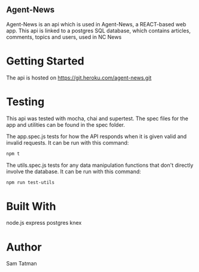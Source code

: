 ## Agent-News

Agent-News is an api which is used in Agent-News, a REACT-based web app. This api is linked to a postgres SQL database, which contains articles, comments, topics and users, used in NC News

# Getting Started

The api is hosted on https://git.heroku.com/agent-news.git

# Testing

This api was tested with mocha, chai and supertest. The spec files for the app and utilities can be found in the spec folder.

The app.spec.js tests for how the API responds when it is given valid and invalid requests. It can be run with this command:

```bash
npm t
```

The utils.spec.js tests for any data manipulation functions that don't directly involve the database. It can be run with this command:

```bash
npm run test-utils
```

# Built With

node.js
express
postgres
knex

# Author

Sam Tatman
